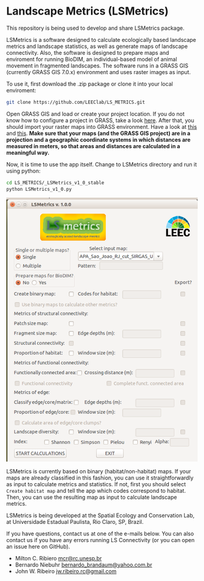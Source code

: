 # Landscape Metrics (LSMetrics)

This repository is being used to develop and share LSMetrics package.

LSMetrics is a software designed to calculate ecologically based landscape metrics and landscape statistics, as well as generate maps of landscape connectivity.
Also, the software is designed to prepare maps and enviroment for running BioDIM, an individual-based model of animal movement in fragmented landscapes.
The software runs in a GRASS GIS (currently GRASS GIS 7.0.x) environment and uses raster images as input.

To use it, first download the .zip package or clone it into your local enviroment:
```bash
git clone https://github.com/LEEClab/LS_METRICS.git
```

Open GRASS GIS and load or create your project location. If you do not know how to configure a project in GRASS, take a look [here](https://grass.osgeo.org/grass70/manuals/helptext.html). 
After that, you should import your raster maps into GRASS environment. Have a look at [this](https://grass.osgeo.org/grass70/manuals/r.in.gdal.html) and [this](https://grasswiki.osgeo.org/wiki/Importing_data).
**Make sure that your maps (and the GRASS GIS project) are in a projection and a geographic coordinate systems in which 
distances are measured in meters, so that areas and distances are calculated in a meaningful way.**


Now, it is time to use the app itself. Change to LSMetrics directory and run it using python:
```bash
cd LS_METRICS/_LSMetrics_v1_0_stable
python LSMetrics_v1_0.py
```

<img src="images/LSMetrics_GUI.png"/>

LSMetrics is currently based on binary (habitat/non-habitat) maps. If your maps are already classified in this fashion, 
you can use it straightforwardly as input to calculate metrics and statistics. If not, first you should select `Create habitat map` 
and tell the app which codes correspond to habitat. Then, you can use the resulting map as input to calculate landscape metrics.

LSMetrics is being developed at the Spatial Ecology and Conservation Lab, at Universidade Estadual Paulista, Rio Claro, SP, Brazil.

If you have questions, contact us at one of the e-mails below. You can also contact us if you have any errors running LS Connectivity 
(or you can open an issue here on GitHub).
- Milton C. Ribiero <mcr@rc.unesp.br>
- Bernardo Niebuhr <bernardo_brandaum@yahoo.com.br>
- John W. Ribeiro <jw.ribeiro.rc@gmail.com>

